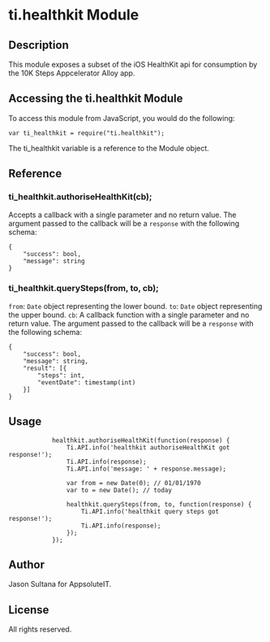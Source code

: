 # ti.healthkit Module

## Description

This module exposes a subset of the iOS HealthKit api for consumption by the 10K Steps Appcelerator Alloy app.

## Accessing the ti.healthkit Module

To access this module from JavaScript, you would do the following:

    var ti_healthkit = require("ti.healthkit");

The ti_healthkit variable is a reference to the Module object.

## Reference

### ti_healthkit.authoriseHealthKit(cb);
Accepts a callback with a single parameter and no return value.
The argument passed to the callback will be a `response` with the following schema:

```
{
	"success": bool,
	"message": string
}
```

### ti_healthkit.querySteps(from, to, cb);

`from`: `Date` object representing the lower bound.
`to`: `Date` object representing the upper bound.
`cb`: A callback function with a single parameter and no return value. The argument passed to the callback will be a `response` with the following schema:

```
{
	"success": bool,
	"message": string,
	"result": [{
		"steps": int,
		"eventDate": timestamp(int)
	}]
}
```

## Usage

```
			healthkit.authoriseHealthKit(function(response) {
				Ti.API.info('healthkit authoriseHealthKit got response!');
				Ti.API.info(response);
				Ti.API.info('message: ' + response.message);

				var from = new Date(0); // 01/01/1970
				var to = new Date(); // today

				healthkit.querySteps(from, to, function(response) {
					Ti.API.info('healthkit query steps got response!');
					Ti.API.info(response);
				});
			});
```

## Author

Jason Sultana for AppsoluteIT.

## License

All rights reserved.